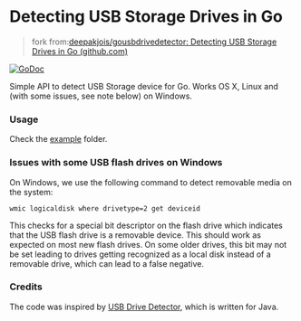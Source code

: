 # Detecting USB Storage Drives in Go

> fork from:[deepakjois/gousbdrivedetector: Detecting USB Storage Drives in Go (github.com)](https://github.com/deepakjois/gousbdrivedetector)



[![GoDoc](https://godoc.org/github.com/deepakjois/gousbdrivedetector?status.svg)](https://godoc.org/github.com/deepakjois/gousbdrivedetector)

Simple API to detect USB Storage device for Go. Works OS X, Linux and (with some issues, see note below) on Windows.

### Usage
Check the [example] folder.

[example]:https://github.com/deepakjois/gousbdrivedetector/tree/master/example

### Issues with some USB flash drives on Windows

On Windows, we use the following command to detect removable media on the system:

```
wmic logicaldisk where drivetype=2 get deviceid
```

This checks for a special bit descriptor on the flash drive which indicates that the USB flash drive is a removable device. This should work as expected on most new flash drives. On some older drives, this bit may not be set leading to drives getting recognized as a local disk instead of a removable drive, which can lead to a false negative.

### Credits
The code was inspired by [USB Drive Detector](https://github.com/samuelcampos/usbdrivedetector), which is written for Java.
